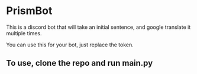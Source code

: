 # PrismBot

This is a discord bot that will take an initial sentence, and google translate it multiple times.

You can use this for your bot, just replace the token.

## To use, clone the repo and run main.py
